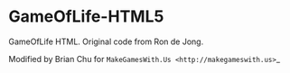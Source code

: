 GameOfLife-HTML5
================

GameOfLife HTML. Original code from Ron de Jong. 

Modified by Brian Chu for `MakeGamesWith.Us <http://makegameswith.us>`_